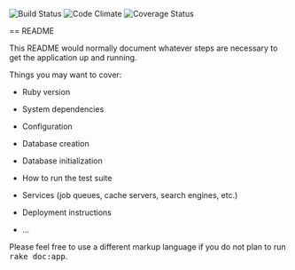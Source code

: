 ![Build Status](https://codeship.com/projects/<YOUR_PROJECT_UUID>/status?branch=master)
![Code Climate](https://codeclimate.com/github/latterjacob/breakable_toy.png)
![Coverage Status](https://coveralls.io/repos/latterjacob/breakable_toy/badge.png)

== README

This README would normally document whatever steps are necessary to get the
application up and running.

Things you may want to cover:

* Ruby version

* System dependencies

* Configuration

* Database creation

* Database initialization

* How to run the test suite

* Services (job queues, cache servers, search engines, etc.)

* Deployment instructions

* ...


Please feel free to use a different markup language if you do not plan to run
<tt>rake doc:app</tt>.
